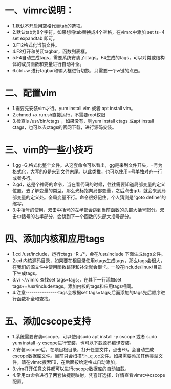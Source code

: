 # 一、vimrc说明：
* 1.默认不开启用空格代替tab的选项。
* 2.默认tab为8个字符。如果想将tab替换成4个空格，在vimrc中添加 set ts=4 set expandtab 即可。
* 3.F12格式化当前文件。
* 4.F2打开和关闭tagbar，函数列表框。
* 5.F4自动生成tags，需要系统安装了ctags。F4生成的tags，可以对类或结构体的成员函数和变量进行自动补全。
* 6.ctrl+w 进行tagbar和输入框进行切换，只需要一个w键的点击。
# 二、配置vim
* 1.需要先安装vim才行。yum install vim 或者 apt install vim。
* 2.chmod +x run.sh直接运行，不需要root权限
* 3.检查ls /usr/bin/ctags ，如果没有，则yum install ctags 或apt install ctags，也可以去ctags的官网下载，进行源码安装。
# 三、vim的一些小技巧
* 1.gg=G,格式化整个文件。从这套命令可以看出，gg是来到文件开头，=号为格式化，大写的G是来到文件末尾。以此类推，也可以使用=号单独对齐一行或者多行。
* 2.gd，这是个神奇的命令，当在看代码的时候，往往需要知道局部变量的定义位置，去了解变量的类型。那么光标指向局部变量，之后点击gd，就会来到局部变量的定义处。全局变量不行。命令很好记住，个人猜测是“goto define”的缩写。
* 3.中括号的使用，双击中括号的左半部会跳到当前函数的头部大括号部分。双击中括号的右半部分，会跳到下一个函数的头部大括号部分。
# 四、添加内核和应用tags
* 1.cd /usr/include，运行ctags -R ./*，会在/usr/include 下面生成tags文件。
* 2.cd 内核源码目录，如果要在根目录使用ctags生成tags，那么tags会很大，在我们的源文件中使用函数跳转和补全就会很卡。一般在include/linux/目录下生成tags。
* 3.vi ~/.vimrc 查找set tags=tags;，在其下一行添加set tags+=/usr/include/tags。添加内核的tags和应用tags相同。
* 4.注意----------------tags会根据set tags=tags;后面添加的tags先后顺序进行函数补全和查找。
# 五、添加cscope支持
* 1.系统需要安装cscope，可以使用sudo apt install -y cscope 或者 sudo yum install -y cscope进行安装，也可以下载源码编译安装。
* 2.安装cscope后，在项目根目录，打开任意文件，点击F9，会自动生成cscope数据库文件。目前只会扫描*.h,*.c,*.cc文件。如果需要添加其他类型文件，请在vimrc搜索F9，在后面按给定格式自动添加。
* 3.vim打开任意文件都可以进行cscope数据库的自动加载。
* 4.常用cs命令进行了两套快捷键映射，凭喜好选择，详情查看vimrc中cscope配置。
